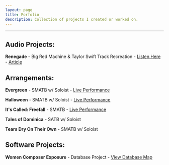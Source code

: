 ```yaml
---
layout: page
title: Porfolio
description: Collection of projects I created or worked on.
---
```

---
## Audio Projects:
**Renegade** - Big Red Machine & Taylor Swift Track Recreation - [Listen Here](https://www.youtube.com/watch?v=Orf_wNaLe0E) - [Article](https://jacobduhaime.com/renegade-cover)

## Arrangements:

**Evergreen** - SMATB w/ Soloist - [Live Performance](https://www.youtube.com/live/3TwBiZtHJ8Q?si=N6_b8j68LlsHH5vR&t=4236)

**Halloween** - SMATB w/ Soloist - [Live Performance](https://youtu.be/QanpYi5yvQg)

**It's Called: Freefall** - SMATB - [Live Performance](https://www.youtube.com/live/OgYp_3uL1PY?si=1UeCO0uAn1VrczMj&t=2631)

**Tales of Dominica** - SATB w/ Soloist

**Tears Dry On Their Own** - SMATB w/ Soloist

## Software Projects:
**Women Composer Exposure** - Database Project - [View Database Map](https://storymaps.arcgis.com/stories/ad88d7df6b094072bd741f2ff18d0751)